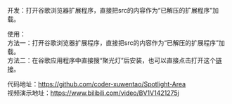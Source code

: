 开发：打开谷歌浏览器扩展程序，直接把src的内容作为“已解压的扩展程序”加载。

使用：<br>
方法一：打开谷歌浏览器扩展程序，直接把src的内容作为“已解压的扩展程序”加载。<br>
方法二：在谷歌应用程序中直接搜“聚光灯”后安装，也可以直接点击打开这个[链接](https://chrome.google.com/webstore/detail/emfhbanibkdnaleekjbejkocpeapahjm)。


代码地址：https://github.com/coder-xuwentao/Spotlight-Area<br>
视频演示地址：https://www.bilibili.com/video/BV1V1421275j
